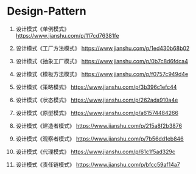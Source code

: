 # Design-Pattern

1. 设计模式《单例模式》  
https://www.jianshu.com/p/117cd76381fe   

1. 设计模式《工厂方法模式》 
https://www.jianshu.com/p/1ed430b68b02  

1. 设计模式《抽象工厂模式》
https://www.jianshu.com/p/0b7c8d6fdca4  

1. 设计模式《模板方法模式》
https://www.jianshu.com/p/f0757c949d4e  

1. 设计模式《策略模式》
https://www.jianshu.com/p/3b396c1efc44  

1. 设计模式《状态模式》
https://www.jianshu.com/p/262ada910a4e  

1. 设计模式《原型模式》
https://www.jianshu.com/p/a61574484266  

1. 设计模式《建造者模式》
https://www.jianshu.com/p/215a8f2b3876  

1. 设计模式《观察者模式》
https://www.jianshu.com/p/7b56dd1eb846  

1. 设计模式《代理模式》
https://www.jianshu.com/p/61c1f5ad329c  

1. 设计模式《责任链模式》
https://www.jianshu.com/p/bfcc59af14a7
